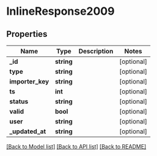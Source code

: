 # InlineResponse2009

## Properties
Name | Type | Description | Notes
------------ | ------------- | ------------- | -------------
**_id** | **string** |  | [optional] 
**type** | **string** |  | [optional] 
**importer_key** | **string** |  | [optional] 
**ts** | **int** |  | [optional] 
**status** | **string** |  | [optional] 
**valid** | **bool** |  | [optional] 
**user** | **string** |  | [optional] 
**_updated_at** | **string** |  | [optional] 

[[Back to Model list]](../../README.md#documentation-for-models) [[Back to API list]](../../README.md#documentation-for-api-endpoints) [[Back to README]](../../README.md)

